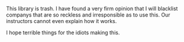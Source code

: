 This library is trash. I have found a very firm opinion that I will blacklist companys that are so reckless and irresponsible as to use this. Our instructors cannot even explain how it works.

I hope terrible things for the idiots making this.
